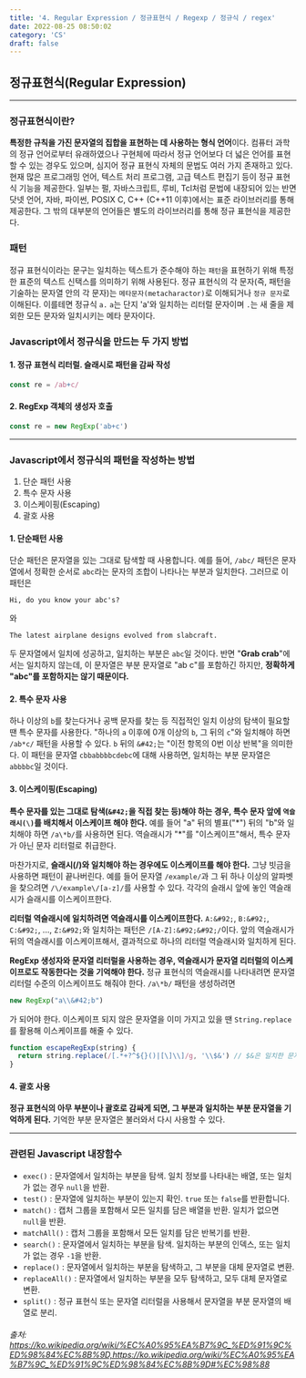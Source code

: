 ```yaml
---
title: '4. Regular Expression / 정규표현식 / Regexp / 정규식 / regex'
date: 2022-08-25 08:50:02
category: 'CS'
draft: false
---
```


## 정규표현식(Regular Expression)
---
### 정규표현식이란?
**특정한 규칙을 가진 문자열의 집합을 표현하는 데 사용하는 형식 언어**이다. 
컴퓨터 과학의 정규 언어로부터 유래하였으나 구현체에 따라서 정규 언어보다 더 넓은 언어를 표현할 수 있는 경우도 있으며, 
심지어 정규 표현식 자체의 문법도 여러 가지 존재하고 있다. 현재 많은 프로그래밍 언어, 텍스트 처리 프로그램, 
고급 텍스트 편집기 등이 정규 표현식 기능을 제공한다. 일부는 펄, 자바스크립트, 루비, Tcl처럼 문법에 내장되어 있는 
반면 닷넷 언어, 자바, 파이썬, POSIX C, C++ (C++11 이후)에서는 표준 라이브러리를 통해 제공한다. 
그 밖의 대부분의 언어들은 별도의 라이브러리를 통해 정규 표현식을 제공한다.

### 패턴
정규 표현식이라는 문구는 일치하는 텍스트가 준수해야 하는 `패턴`을 표현하기 위해 특정한 표준의 텍스트 신택스를 의미하기 위해
사용된다. 정규 표현식의 각 문자(즉, 패턴을 기술하는 문자열 안의 각 문자)는 `메타문자(metacharactor)`로 이해되거나 `정규 문자`로 이해된다. 
이를테면 정규식 `a.` `a`는 단지 'a'와 일치하는 리터럴 문자이며 `.`는 새 줄을 제외한 모든 문자와 일치시키는 메타 문자이다.

### Javascript에서 정규식을 만드는 두 가지 방법

#### 1. 정규 표현식 리터럴. 슬래시로 패턴을 감싸 작성
```js
const re = /ab+c/
```

#### 2. RegExp 객체의 생성자 호출
```js
const re = new RegExp('ab+c')
```

---

### Javascript에서 정규식의 패턴을 작성하는 방법
1. 단순 패턴 사용 
2. 특수 문자 사용
3. 이스케이핑(Escaping)
4. 괄호 사용

#### 1. 단순패턴 사용
단순 패턴은 문자열을 있는 그대로 탐색할 때 사용합니다. 예를 들어, `/abc/` 패턴은 
문자열에서 정확한 순서로 `abc`라는 문자의 조합이 나타나는 부분과 일치한다. 그러므로 이 패턴은
```
Hi, do you know your abc's?
```
와
```
The latest airplane designs evolved from slabcraft.
``` 
두 문자열에서 일치에 성공하고, 일치하는 부분은 `abc`일 것이다. 반면 "**Grab crab**"에서는 일치하지 않는데, 
이 문자열은 부분 문자열로 "ab c"를 포함하긴 하지만, **정확하게 "abc"를 포함하지는 않기 때문이다.**

#### 2. 특수 문자 사용
하나 이상의 `b`를 찾는다거나 공백 문자를 찾는 등 직접적인 일치 이상의 탐색이 필요할 땐 특수 문자를 사용한다. 
"하나의 `a` 이후에 0개 이상의 `b`, 그 뒤의 `c`"와 일치해야 하면 `/ab*c/` 패턴을 사용할 수 있다. 
`b` 뒤의 `&#42;`는 "이전 항목의 0번 이상 반복"을 의미한다. 이 패턴을 문자열 `cbbabbbbcdebc`에 대해 사용하면,
일치하는 부분 문자열은 `abbbbc`일 것이다.

#### 3. 이스케이핑(Escaping)
**특수 문자를 있는 그대로 탐색(`&#42;`을 직접 찾는 등)해야 하는 경우, 특수 문자 앞에 `역슬래시(\)`를 배치해서 이스케이프 
해야 한다.** 예를 들어 "a" 뒤의 별표("&#42;") 뒤의 "b"와 일치해야 하면 `/a\*b/`를 사용하면 된다. 역슬래시가 
"&#42;"를 "이스케이프"해서, 특수 문자가 아닌 문자 리터럴로 취급한다.

마찬가지로, **슬래시(/)와 일치해야 하는 경우에도 이스케이프를 해야 한다.** 그냥 빗금을 사용하면 패턴이 끝나버린다. 
예를 들어 문자열 `/example/`과 그 뒤 하나 이상의 알파벳을 찾으려면 `/\/example\/[a-z]/`를 사용할 수 있다.
각각의 슬래시 앞에 놓인 역슬래시가 슬래시를 이스케이프한다.

**리터럴 역슬래시에 일치하려면 역슬래시를 이스케이프한다.** `A:&#92;`, `B:&#92;`, `C:&#92;`, ..., `Z:&#92;`와 일치하는 패턴은 
`/[A-Z]:&#92;&#92;/`이다. 앞의 역슬래시가 뒤의 역슬래시를 이스케이프해서, 결과적으로 하나의 리터럴 역슬래시와 일치하게 된다.

**RegExp 생성자와 문자열 리터럴을 사용하는 경우, 역슬래시가 문자열 리터럴의 이스케이프로도 작동한다는 것을 기억해야 
한다.** 정규 표현식의 역슬래시를 나타내려면 문자열 리터럴 수준의 이스케이프도 해줘야 한다.
`/a\*b/` 패턴을 생성하려면 
```js
new RegExp("a\\&#42;b")
```
가 되어야 한다.
이스케이프 되지 않은 문자열을 이미 가지고 있을 땐 `String.replace`를 활용해 이스케이프를 해줄 수 있다.
```js
function escapeRegExp(string) {
  return string.replace(/[.*+?^${}()|[\]\\]/g, '\\$&') // $&은 일치한 문자열 전체를 의미
}
```

#### 4. 괄호 사용
**정규 표현식의 아무 부분이나 괄호로 감싸게 되면, 그 부분과 일치하는 부분 문자열을 기억하게 된다.**
기억한 부분 문자열은 불러와서 다시 사용할 수 있다.

---

### 관련된 Javascript 내장함수
- `exec()` : 문자열에서 일치하는 부분을 탐색. 일치 정보를 나타내는 배열, 또는 일치가 없는 경우 `null`을 반환.
- `test()` : 문자열에 일치하는 부분이 있는지 확인. `true` 또는 `false`를 반환합니다.
- `match()` : 캡처 그룹을 포함해서 모든 일치를 담은 배열을 반환. 일치가 없으면 `null`을 반환.
- `matchAll()` : 캡처 그룹을 포함해서 모든 일치를 담은 반복기를 반환.
- `search()` : 문자열에서 일치하는 부분을 탐색. 일치하는 부분의 인덱스, 또는 일치가 없는 경우 `-1`을 반환.
- `replace()` : 문자열에서 일치하는 부분을 탐색하고, 그 부분을 대체 문자열로 변환.
- `replaceAll()` : 문자열에서 일치하는 부분을 모두 탐색하고, 모두 대체 문자열로 변환.
- `split()` : 정규 표현식 또는 문자열 리터럴을 사용해서 문자열을 부분 문자열의 배열로 분리.

###### 출처: https://ko.wikipedia.org/wiki/%EC%A0%95%EA%B7%9C_%ED%91%9C%ED%98%84%EC%8B%9D,https://ko.wikipedia.org/wiki/%EC%A0%95%EA%B7%9C_%ED%91%9C%ED%98%84%EC%8B%9D#%EC%98%88